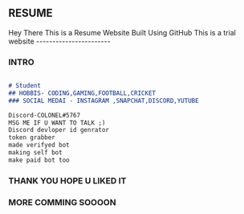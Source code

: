 ## RESUME 

Hey There 
This is a Resume Website Built Using GitHub 
This is a trial website ----------------------- 

### INTRO



```markdown

# Student 
## HOBBIS- CODING,GAMING,FOOTBALL,CRICKET 
### SOCIAL MEDAI - INSTAGRAM ,SNAPCHAT,DISCORD,YUTUBE 

Discord-COLONEL#5767
MSG ME IF U WANT TO TALK ;) 
Discord devloper id genrator 
token grabber 
made verifyed bot 
making self bot 
make paid bot too 

```

### THANK YOU HOPE U LIKED IT 


### MORE COMMING SOOOON 


